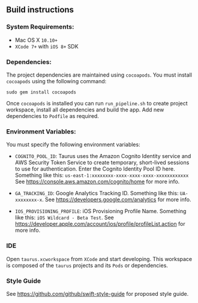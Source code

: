 ## Build instructions

### System Requirements:

- Mac OS X `10.10+`
- `XCode 7+` with `iOS 8+` SDK

### Dependencies:

The project dependencies are maintained using `cocoapods`. You must install 
`cocoapods` using the following command:

    sudo gem install cocoapods

Once `cocoapods` is installed you can run `run_pipeline.sh` to create project 
workspace, install all dependencies and build the app. Add new dependencies to 
`Podfile` as required.

### Environment Variables:

You must specify the following environment variables:

- `COGNITO_POOL_ID`: Taurus uses the Amazon Cognito Identity service and AWS
   Security Token Service to create temporary, short-lived sessions to use for
   authentication. Enter the Cognito Identity Pool ID here.
   Something like this: `us-east-1:xxxxxxxx-xxxx-xxxx-xxxx-xxxxxxxxxxxx`
   See https://console.aws.amazon.com/cognito/home for more info.

- `GA_TRACKING_ID`: Google Analytics Tracking ID.
   Something like this: `UA-xxxxxxxx-x`.
   See https://developers.google.com/analytics for more info.

- `IOS_PROVISIONING_PROFILE`: iOS Provisioning Profile Name. 
   Something like this: `iOS Wildcard - Beta Test`.
   See https://developer.apple.com/account/ios/profile/profileList.action 
   for more info.

### IDE

Open `taurus.xcworkspace` from `XCode` and start developing. This workspace is 
composed of the `taurus` projects and its `Pods` or dependencies.

### Style Guide

See https://github.com/github/swift-style-guide for proposed style guide.

